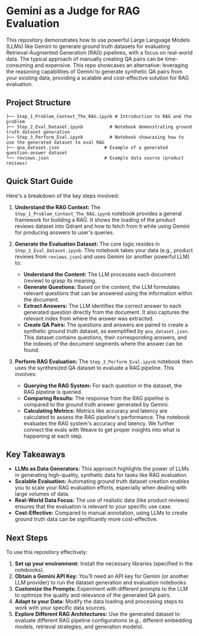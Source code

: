 # Gemini as a Judge for RAG Evaluation

This repository demonstrates how to use powerful Large Language Models (LLMs) like Gemini to generate ground truth datasets for evaluating Retrieval-Augmented Generation (RAG) pipelines, with a focus on real-world data. The typical approach of manually creating QA pairs can be time-consuming and expensive. This repo showcases an alternative: leveraging the reasoning capabilities of Gemini to generate synthetic QA pairs from your existing data, providing a scalable and cost-effective solution for RAG evaluation.

## Project Structure

```
├── Step_1_Problem_Context_The_RAG.ipynb # Introduction to RAG and the problem
├── Step_2_Eval_Dataset.ipynb          # Notebook demonstrating ground truth dataset generation
├── Step_3_Perform_Eval.ipynb          # Notebook showcasing how to use the generated dataset to eval RAG
├── qna_dataset.json                 # Example of a generated question-answer dataset
└── reviews.json                     # Example data source (product reviews)
```

## Quick Start Guide

Here's a breakdown of the key steps involved:

1.  **Understand the RAG Context:** The `Step_1_Problem_Context_The_RAG.ipynb` notebook provides a general framework for building a RAG. It shows the loading of the product reviews dataset into Qdrant and how to fetch from it while using Gemini for producing answers to user's queries.

2.  **Generate the Evaluation Dataset:** The core logic resides in `Step_2_Eval_Dataset.ipynb`. This notebook takes your data (e.g., product reviews from `reviews.json`) and uses Gemini (or another powerful LLM) to:

    *   **Understand the Content:** The LLM processes each document (review) to grasp its meaning.
    *   **Generate Questions:** Based on the content, the LLM formulates relevant questions that can be answered using the information within the document.
    *   **Extract Answers:** The LLM identifies the correct answer to each generated question directly from the document.  It also captures the relevant index from where the answer was extracted.
    *   **Create QA Pairs:**  The questions and answers are paired to create a synthetic ground truth dataset, as exemplified by `qna_dataset.json`.  This dataset contains questions, their corresponding answers, and the indexes of the document segments where the answer can be found.

3.  **Perform RAG Evaluation:** The `Step_3_Perform_Eval.ipynb` notebook then uses the synthesized QA dataset to evaluate a RAG pipeline.  This involves:

    *   **Querying the RAG System:** For each question in the dataset, the RAG pipeline is queried.
    *   **Comparing Results:** The response from the RAG pipeline is compared to the ground truth answer generated by Gemini.
    *   **Calculating Metrics:**  Metrics like accuracy and latency are calculated to assess the RAG pipeline's performance. The notebook evaluates the RAG system's accuracy and latency. We further connect the evals with Weave to get proper insights into what is happening at each step.

## Key Takeaways

*   **LLMs as Data Generators:** This approach highlights the power of LLMs in generating high-quality, synthetic data for tasks like RAG evaluation.
*   **Scalable Evaluation:** Automating ground truth dataset creation enables you to scale your RAG evaluation efforts, especially when dealing with large volumes of data.
*   **Real-World Data Focus:** The use of realistic data (like product reviews) ensures that the evaluation is relevant to your specific use case.
*   **Cost-Effective:** Compared to manual annotation, using LLMs to create ground truth data can be significantly more cost-effective.

## Next Steps

To use this repository effectively:

1.  **Set up your environment:** Install the necessary libraries (specified in the notebooks).
2.  **Obtain a Gemini API Key:** You'll need an API key for Gemini (or another LLM provider) to run the dataset generation and evaluation notebooks.
3.  **Customize the Prompts:** Experiment with different prompts to the LLM to optimize the quality and relevance of the generated QA pairs.
4.  **Adapt to your Data:** Modify the data loading and processing steps to work with your specific data sources.
5.  **Explore Different RAG Architectures:** Use the generated dataset to evaluate different RAG pipeline configurations (e.g., different embedding models, retrieval strategies, and generation models).


